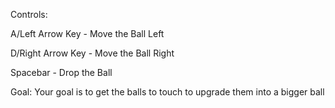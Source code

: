 Controls:

A/Left Arrow Key - Move the Ball Left

D/Right Arrow Key - Move the Ball Right

Spacebar - Drop the Ball

Goal:
Your goal is to get the balls to touch to upgrade them into a bigger ball
